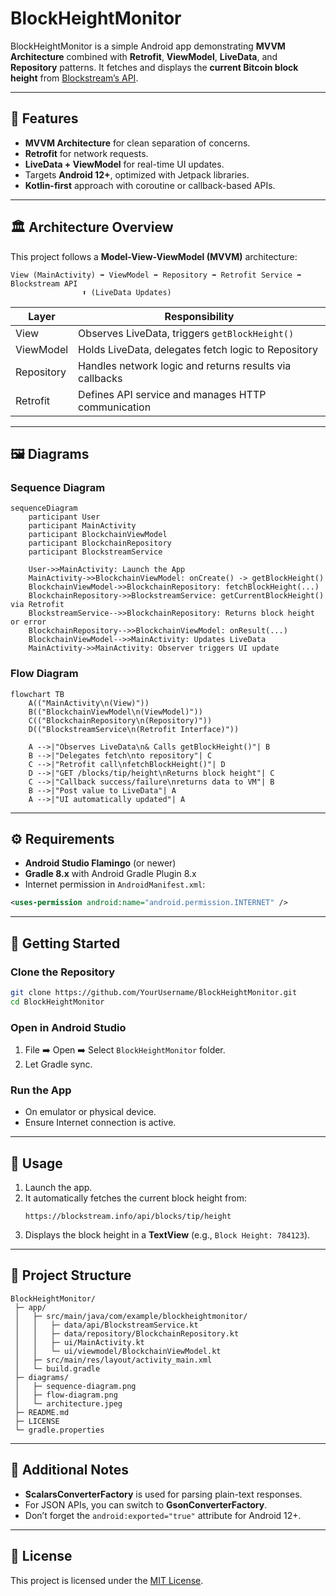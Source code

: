 
# BlockHeightMonitor

BlockHeightMonitor is a simple Android app demonstrating **MVVM Architecture** combined with **Retrofit**, **ViewModel**, **LiveData**, and **Repository** patterns. It fetches and displays the **current Bitcoin block height** from [Blockstream’s API](https://blockstream.info/).

---

## 📱 Features
- **MVVM Architecture** for clean separation of concerns.
- **Retrofit** for network requests.
- **LiveData + ViewModel** for real-time UI updates.
- Targets **Android 12+**, optimized with Jetpack libraries.
- **Kotlin-first** approach with coroutine or callback-based APIs.

---

## 🏛️ Architecture Overview

This project follows a **Model-View-ViewModel (MVVM)** architecture:

```
View (MainActivity) ➡️ ViewModel ➡️ Repository ➡️ Retrofit Service ➡️ Blockstream API
                ⬆️ (LiveData Updates)
```

| Layer         | Responsibility                                           |
| ------------- | -------------------------------------------------------- |
| View          | Observes LiveData, triggers `getBlockHeight()`           |
| ViewModel     | Holds LiveData, delegates fetch logic to Repository      |
| Repository    | Handles network logic and returns results via callbacks  |
| Retrofit      | Defines API service and manages HTTP communication       |

---

## 🖼️ Diagrams

### Sequence Diagram


```mermaid
sequenceDiagram
    participant User
    participant MainActivity
    participant BlockchainViewModel
    participant BlockchainRepository
    participant BlockstreamService

    User->>MainActivity: Launch the App
    MainActivity->>BlockchainViewModel: onCreate() -> getBlockHeight()
    BlockchainViewModel->>BlockchainRepository: fetchBlockHeight(...)
    BlockchainRepository->>BlockstreamService: getCurrentBlockHeight() via Retrofit
    BlockstreamService-->>BlockchainRepository: Returns block height or error
    BlockchainRepository-->>BlockchainViewModel: onResult(...)
    BlockchainViewModel-->>MainActivity: Updates LiveData
    MainActivity->>MainActivity: Observer triggers UI update

```

### Flow Diagram
```mermaid
flowchart TB
    A(("MainActivity\n(View)"))
    B(("BlockchainViewModel\n(ViewModel)"))
    C(("BlockchainRepository\n(Repository)"))
    D(("BlockstreamService\n(Retrofit Interface)"))

    A -->|"Observes LiveData\n& Calls getBlockHeight()"| B
    B -->|"Delegates fetch\nto repository"| C
    C -->|"Retrofit call\nfetchBlockHeight()"| D
    D -->|"GET /blocks/tip/height\nReturns block height"| C
    C -->|"Callback success/failure\nreturns data to VM"| B
    B -->|"Post value to LiveData"| A
    A -->|"UI automatically updated"| A

```


---

## ⚙️ Requirements
- **Android Studio Flamingo** (or newer)
- **Gradle 8.x** with Android Gradle Plugin 8.x
- Internet permission in `AndroidManifest.xml`:
```xml
<uses-permission android:name="android.permission.INTERNET" />
```

---

## 🚀 Getting Started

### Clone the Repository
```bash
git clone https://github.com/YourUsername/BlockHeightMonitor.git
cd BlockHeightMonitor
```

### Open in Android Studio
1. File ➡️ Open ➡️ Select `BlockHeightMonitor` folder.
2. Let Gradle sync.

### Run the App
- On emulator or physical device.
- Ensure Internet connection is active.

---

## 📲 Usage
1. Launch the app.
2. It automatically fetches the current block height from:
   ```
   https://blockstream.info/api/blocks/tip/height
   ```
3. Displays the block height in a **TextView** (e.g., `Block Height: 784123`).

---

## 📂 Project Structure

```
BlockHeightMonitor/
 ├─ app/
 │   ├─ src/main/java/com/example/blockheightmonitor/
 │   │   ├─ data/api/BlockstreamService.kt
 │   │   ├─ data/repository/BlockchainRepository.kt
 │   │   ├─ ui/MainActivity.kt
 │   │   └─ ui/viewmodel/BlockchainViewModel.kt
 │   ├─ src/main/res/layout/activity_main.xml
 │   └─ build.gradle
 ├─ diagrams/
 │   ├─ sequence-diagram.png
 │   ├─ flow-diagram.png
 │   └─ architecture.jpeg
 ├─ README.md
 ├─ LICENSE
 └─ gradle.properties
```

---

## 📖 Additional Notes
- **ScalarsConverterFactory** is used for parsing plain-text responses.
- For JSON APIs, you can switch to **GsonConverterFactory**.
- Don’t forget the `android:exported="true"` attribute for Android 12+.

---

## 📝 License
This project is licensed under the [MIT License](LICENSE).
